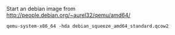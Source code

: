 Start an debian image from <http://people.debian.org/~aurel32/qemu/amd64/>

    qemu-system-x86_64 -hda debian_squeeze_amd64_standard.qcow2
